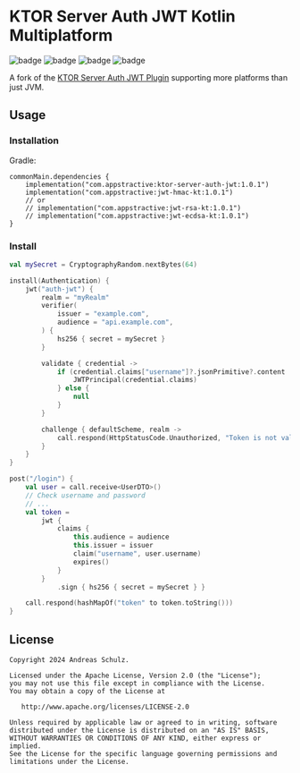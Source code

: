 ﻿# KTOR Server Auth JWT Kotlin Multiplatform

![badge][badge-android]
![badge][badge-apple]
![badge][badge-jvm]
![badge][badge-linux]

A fork of the [KTOR Server Auth JWT Plugin](https://ktor.io/docs/server-jwt.html) supporting more platforms than just
JVM.

## Usage

### Installation

Gradle:

```
commonMain.dependencies { 
    implementation("com.appstractive:ktor-server-auth-jwt:1.0.1")
    implementation("com.appstractive:jwt-hmac-kt:1.0.1")
    // or
    // implementation("com.appstractive:jwt-rsa-kt:1.0.1")
    // implementation("com.appstractive:jwt-ecdsa-kt:1.0.1")
}
```

### Install

```kotlin
val mySecret = CryptographyRandom.nextBytes(64)

install(Authentication) {
    jwt("auth-jwt") {
        realm = "myRealm"
        verifier(
            issuer = "example.com",
            audience = "api.example.com",
        ) {
            hs256 { secret = mySecret }
        }

        validate { credential ->
            if (credential.claims["username"]?.jsonPrimitive?.content != "") {
                JWTPrincipal(credential.claims)
            } else {
                null
            }
        }

        challenge { defaultScheme, realm ->
            call.respond(HttpStatusCode.Unauthorized, "Token is not valid or has expired")
        }
    }
}

post("/login") {
    val user = call.receive<UserDTO>()
    // Check username and password
    // ...
    val token =
        jwt {
            claims {
                this.audience = audience
                this.issuer = issuer
                claim("username", user.username)
                expires()
            }
        }
            .sign { hs256 { secret = mySecret } }

    call.respond(hashMapOf("token" to token.toString()))
}

```

## License

```
Copyright 2024 Andreas Schulz.

Licensed under the Apache License, Version 2.0 (the "License");
you may not use this file except in compliance with the License.
You may obtain a copy of the License at

   http://www.apache.org/licenses/LICENSE-2.0

Unless required by applicable law or agreed to in writing, software
distributed under the License is distributed on an "AS IS" BASIS,
WITHOUT WARRANTIES OR CONDITIONS OF ANY KIND, either express or implied.
See the License for the specific language governing permissions and
limitations under the License.
```

[badge-android]: http://img.shields.io/badge/platform-android-6EDB8D.svg?style=flat

[badge-apple]: http://img.shields.io/badge/platform-apple-111111.svg?style=flat

[badge-jvm]: http://img.shields.io/badge/platform-jvm-CDCDCD.svg?style=flat

[badge-linux]: http://img.shields.io/badge/platform-linux-CDCDCD.svg?style=flat